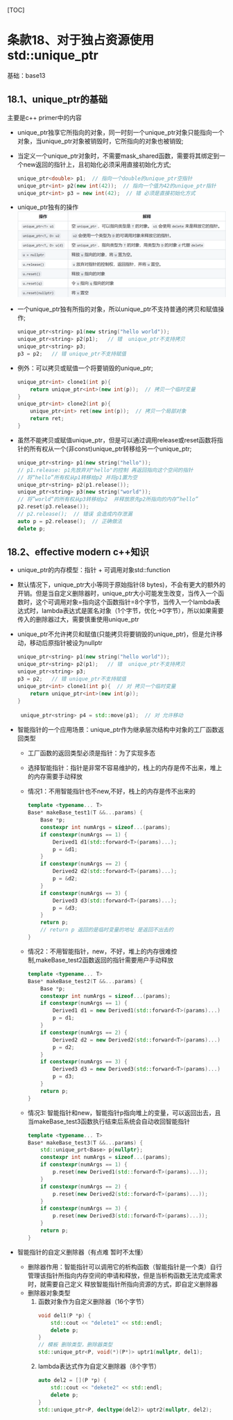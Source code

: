 [TOC]
# 条款18、对于独占资源使用std::unique_ptr
基础：base13

## 18.1、unique_ptr的基础
主要是c++ primer中的内容
* unique_ptr独享它所指向的对象，同一时刻一个unique_ptr对象只能指向一个对象，当unique_ptr对象被销毁时，它所指向的对象也被销毁;
* 当定义一个unique_ptr对象时，不需要mask_shared函数，需要将其绑定到一个new返回的指针上，且初始化必须采用直接初始化方式;
    ```cpp
    unique_ptr<double> p1;  // 指向一个double的unique_ptr空指针
    unique_ptr<int> p2(new int(42));  // 指向一个值为42的unique_ptr指针
    unique_ptr<int> p3 = new int(42);  // 错 必须是直接初始化方式
    ```
* unique_ptr独有的操作
    ![这是图片](../data/unique_ptr.png "Magic Gardens")
* 一个unique_ptr独有所指的对象，所以unique_ptr不支持普通的拷贝和赋值操作;
    ```cpp
    unique_ptr<string> p1(new string("hello world"));
    unique_ptr<string> p2(p1);   // 错  unique_ptr不支持拷贝
    unique_ptr<string> p3;
    p3 = p2;   // 错 unique_ptr不支持赋值
    ```
* 例外：可以拷贝或赋值一个将要销毁的unique_ptr;
    ```cpp
    unique_ptr<int> clone1(int p){
        return unique_ptr<int>(new int(p));  // 拷贝一个临时变量
    }
    unique_ptr<int> clone2(int p){
        unique_ptr<int> ret(new int(p));  // 拷贝一个局部对象
        return ret;
    }
    ```

* 虽然不能拷贝或赋值unique_ptr，但是可以通过调用release或reset函数将指针的所有权从一个(非const)unique_ptr转移给另一个unique_ptr;
    ```cpp
    unique_ptr<string> p1(new string("hello"));
    // p1.release: p1先放弃对"hello"的控制 再返回指向这个空间的指针
    // 将“hello”所有权从p1转移给p2 并将p1置为空 
    unique_ptr<string> p2(p1.release());
    unique_ptr<string> p3(new string("world"));
    // 将”world“的所有权从p3转移给p2  并释放原先p2所指向的内存“hello”
    p2.reset(p3.release());
    // p2.release();  // 错误 会造成内存泄漏
    auto p = p2.release();  // 正确做法
    delete p;  
    ```
## 18.2、effective modern c++知识
* unique_ptr的内存模型：指针 + 可调用对象std::function

* 默认情况下，unique_ptr大小等同于原始指针(8 bytes)，不会有更大的额外的开销。但是当自定义删除器时，unique_ptr大小可能发生改变，当传入一个函数时，这个可调用对象=指向这个函数指针=8个字节，当传入一个lambda表达式时，lambda表达式是匿名对象（1个字节，优化->0字节），所以如果需要传入的删除器过大，需要慎重使用unique_ptr

* unique_ptr不允许拷贝和赋值(只能拷贝将要销毁的unique_ptr)，但是允许移动，移动后原指针被设为nullptr
    ```cpp
    unique_ptr<string> p1(new string("hello world"));
    unique_ptr<string> p2(p1);   // 错  unique_ptr不支持拷贝
    unique_ptr<string> p3;
    p3 = p2;   // 错 unique_ptr不支持赋值
    unique_ptr<int> clone1(int p){  // 对 拷贝一个临时变量
        return unique_ptr<int>(new int(p));  
    }

     unique_ptr<string> p4 = std::move(p1);  // 对 允许移动
    ```

* 智能指针的一个应用场景：unique_ptr作为继承层次结构中对象的工厂函数返回类型
    * 工厂函数的返回类型必须是指针：为了实现多态
    * 选择智能指针：指针是非常不容易维护的，栈上的内存是传不出来，堆上的内存需要手动释放

    * 情况1：不用智能指针也不new,不好，栈上的内存是传不出来的
        ```cpp
        template <typename... T>
        Base* makeBase_test1(T &&...params) {
            Base *p;
            constexpr int numArgs = sizeof...(params);
            if constexpr(numArgs == 1) {
                Derived1 d1(std::forward<T>(params)...);
                p = &d1;
            }
            if constexpr(numArgs == 2) {
                Derived2 d2(std::forward<T>(params)...);
                p = &d2;
            }
            if constexpr(numArgs == 3) {
                Derived3 d3(std::forward<T>(params)...);
                p = &d3;
            }
            return p;
            // return p 返回的是临时变量的地址 是返回不出去的
        }
        ```
    * 情况2：不用智能指针，new，不好，堆上的内存很难控制,makeBase_test2函数返回的指针需要用户手动释放
        ```cpp
        template <typename... T>
        Base* makeBase_test2(T &&...params) {
            Base *p;
            constexpr int numArgs = sizeof...(params);
            if constexpr(numArgs == 1) {
                Derived1 d1 = new Derived1(std::forward<T>(params)...)
                p = d1;
            }
            if constexpr(numArgs == 2) {
                Derived2 d2 = new Derived2(std::forward<T>(params)...)
                p = d2;
            }
            if constexpr(numArgs == 3) {
                Derived3 d3 = new Derived3(std::forward<T>(params)...)
                p = d3;
            }
            return p;
        }
        ```

    * 情况3: 智能指针和new，智能指针p指向堆上的变量，可以返回出去，且当makeBase_test3函数执行结束后系统会自动收回智能指针
        ```cpp
        template <typename... T>
        Base* makeBase_test3(T &&...params) {
            std::unique_prt<Base> p{nullptr};
            constexpr int numArgs = sizeof...(params);
            if constexpr(numArgs == 1) {
                p.reset(new Derived1(std::forward<T>(params)...));
            }
            if constexpr(numArgs == 2) {
                p.reset(new Derived2(std::forward<T>(params)...));
            }
            if constexpr(numArgs == 3) {
                p.reset(new Derived3(std::forward<T>(params)...));
            }
            return p;
        }
        ```

* 智能指针的自定义删除器（有点难 暂时不太懂）
    * 删除器作用：智能指针可以调用它的析构函数（智能指针是一个类）自行管理该指针所指向内存空间的申请和释放，但是当析构函数无法完成需求时，就需要自己定义 释放智能指针所指向资源的方式，即自定义删除器
    * 删除器对象类型
        1. 函数对象作为自定义删除器（16个字节）
            ```cpp
            void del1(P *p) {
                std::cout << "delete1" << std::endl;
                delete p;
            }
            // 模板 删除类型，删除器类型
            std::unique_ptr<P, void(*)(P*)> uptr1(nullptr, del1);
            ```
        2. lambda表达式作为自定义删除器（8个字节）
            ```cpp
            auto del2 = [](P *p) {
                std::cout << "dekete2" << std::endl;
                delete p;
            }
            std::unique_ptr<P, decltype(del2)> uptr2(nullptr, del2);
            ```
